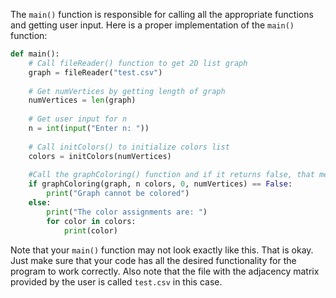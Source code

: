 <!-- title={main()} -->

<!-- concepts={Main, User Input, Print Statements} -->

<!--badges={Python:30,Algorithms:60}-->

The `main()` function is responsible for calling all the appropriate functions and getting user input. Here is a proper implementation of the `main()` function:

```Python
def main():
    # Call fileReader() function to get 2D list graph
    graph = fileReader("test.csv")
    
    # Get numVertices by getting length of graph
    numVertices = len(graph)
    
    # Get user input for n
    n = int(input("Enter n: "))
    
    # Call initColors() to initialize colors list
    colors = initColors(numVertices)
    
    #Call the graphColoring() function and if it returns false, that means that the graph can't be colored
    if graphColoring(graph, n colors, 0, numVertices) == False:
        print("Graph cannot be colored")
    else:
        print("The color assignments are: ")
        for color in colors:
            print(color)
```

Note that your `main()` function may not look exactly like this. That is okay. Just make sure that your code has all the desired functionality for the program to work correctly. Also note that the file with the adjacency matrix provided by the user is called `test.csv` in this case.